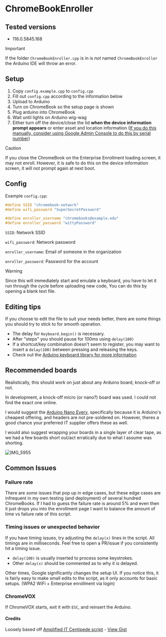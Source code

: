 # ChromeBookEnroller

## Tested versions

- 116.0.5845.168

> [!IMPORTANT]  
> If the folder `ChromeBookEnroller.cpp` is in is *not* named `ChromeBookEnroller` the Arduino IDE will throw an error.

## Setup

1. Copy `config.example.cpp` to `config.cpp`
2. Fill out `config.cpp` according to the information below
3. Upload to Arduino
4. Turn on ChromeBook so the setup page is shown
5. Plug arduino into ChromeBook
6. Wait until lights on Arduino wig-wag
7. Either turn off the device/close the lid **when the device information prompt appears** or enter asset and location information ([If you do this manually, consider using Google Admin Console to do this by serial number](https://arreya.com/kb/assign-asset-id/))

> [!CAUTION]  
> If you close the ChromeBook on the Enterprise Enrollment loading screen, it may not enroll. However, it is safe to do this on the device information screen, it will not prompt again at next boot.

## Config

Example `config.cpp`:

```cpp
#define SSID "chromebook-network"
#define wifi_password "SuperSecretPassword"

#define enroller_username "chromebooks@example.edu"
#define enroller_password "wittyPassword"
```

`SSID`: Network SSID

`wifi_password`: Network password

`enroller_username`: Email of someone in the organization

`enroller_password`: Password for the account

> [!WARNING]  
> Since this will immediately start and emulate a keyboard, you have to let it run through the cycle before uploading new code, You can do this by opening a blank text file.

## Editing tips

If you choose to edit the file to suit your needs better, there are some things you should try to stick to for smooth operation.

- The delay for `Keyboard.begin()` is necessary.
- After "steps" you should pause for 100ms using `delay(100)`
- If a shortcut/key combination doesn't seem to register, you may want to insert a `delay(100)` between pressing and releasing the keys.
- Check out the [Arduino keyboard library for more information](https://www.arduino.cc/reference/en/language/functions/usb/keyboard/)

## Recommended boards

Realistically, this should work on just about any Arduino board, knock-off or not.

In development, a knock-off micro (or nano?) board was used. I could not find the exact one online.

I would suggest the [Arduino Nano Every](https://store-usa.arduino.cc/products/arduino-nano-every), specifically because it is Arduino's cheapest offering, and headers are not pre-soldered on. However, theres a good chance your preferred IT supplier offers these as well.

I would also suggest wrapping your boards in a single layer of clear tape, as we had a few boards short out/act erratically due to what I assume was shorting.

![IMG_5955](https://github.com/user-attachments/assets/75db2c51-b74e-45c1-b198-c7d6b42c768c)

## Common Issues

### Failure rate

There are *some* issues that pop up in edge cases, but these edge cases are infrequent in my own testing (and deployment) of several hundred ChromeBooks. If I had to guess the failure rate is around 5% and even then it just drops you into the enrollment page
I want to balance the amount of time vs failure rate of this script.

### Timing issues or unexpected behavior

If you have timing issues, try adjusting the `delay(x)` lines in the script. All timings are in milliseconds. Feel free to open a PR/issue if you consistently hit a timing issue.

- `delay(100)` is usually inserted to process some keystrokes.
- Other `delay(x)` should be commented as to why it is delayed.

Other times, Google significantly changes the setup UI. If you notice this, it is fairly easy to make small edits to the script, as it only accounts for basic setups. (WPA2 WiFi + Enterprise enrollment via login)

### ChromeVOX

If ChromeVOX starts, exit it with `ESC`, and reinsert the Arduino.

#### Credits

Loosely based off [Amplified IT Centipede script](https://www.amplifiedit.com/centipede/) - [View Gist](https://gist.github.com/SomeAspy/f40418b16cd3f2bcd0fe12be94a3a0cf)
